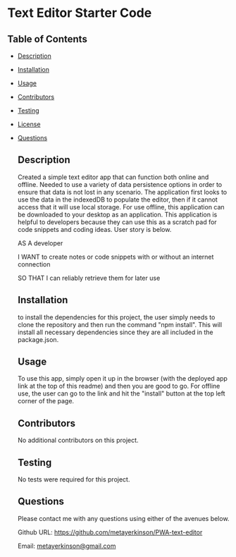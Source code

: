 # Text Editor Starter Code

## Table of Contents

- [Description](#description)

- [Installation](#installation)

- [Usage](#usage)

- [Contributors](#contributors)

- [Testing](#testing)

- [License](#license)

- [Questions](#questions)

  ## Description

  Created a simple text editor app that can function both online and offline. Needed to use a variety of data persistence options in order to ensure that data is not lost in any scenario. The application first looks to use the data in the indexedDB to populate the editor, then if it cannot access that it will use local storage. For use offline, this application can be downloaded to your desktop as an application. This application is helpful to developers because they can use this as a scratch pad for code snippets and coding ideas. User story is below.

  AS A developer

  I WANT to create notes or code snippets with or without an internet connection

  SO THAT I can reliably retrieve them for later use

  ## Installation

  to install the dependencies for this project, the user simply needs to clone the repository and then run the command "npm install". This will install all necessary dependencies since they are all included in the package.json.

  ## Usage

  To use this app, simply open it up in the browser (with the deployed app link at the top of this readme) and then you are good to go. For offline use, the user can go to the link and hit the "install" button at the top left corner of the page.

  ## Contributors

  No additional contributors on this project.

  ## Testing

  No tests were required for this project.

  ## Questions

  Please contact me with any questions using either of the avenues below.

  Github URL: https://github.com/metayerkinson/PWA-text-editor

  Email: metayerkinson@gmail.com
